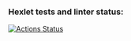 ### Hexlet tests and linter status:
[![Actions Status](https://github.com/NONstop5/php-testing-project-lvl1/workflows/hexlet-check/badge.svg)](https://github.com/NONstop5/php-testing-project-lvl1/actions)